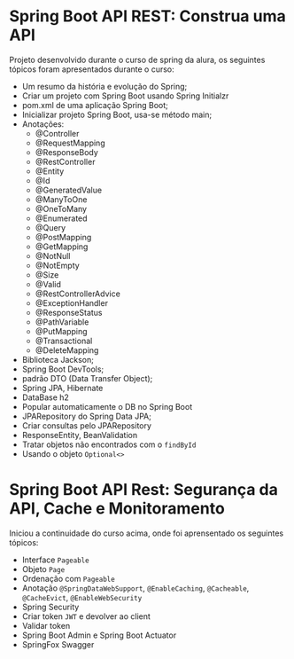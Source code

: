 # Spring Boot API REST: Construa uma API

Projeto desenvolvido durante o curso de spring da alura, os seguintes tópicos foram apresentados durante o curso:
* Um resumo da história e evolução do Spring;
* Criar um projeto com Spring Boot usando Spring Initialzr
* pom.xml de uma aplicação Spring Boot;
* Inicializar projeto Spring Boot, usa-se método main;
* Anotações:
  * @Controller
  * @RequestMapping
  * @ResponseBody
  * @RestController
  * @Entity
  * @Id
  * @GeneratedValue
  * @ManyToOne
  * @OneToMany
  * @Enumerated
  * @Query
  * @PostMapping
  * @GetMapping
  * @NotNull
  * @NotEmpty
  * @Size
  * @Valid
  * @RestControllerAdvice
  * @ExceptionHandler
  * @ResponseStatus
  * @PathVariable
  * @PutMapping
  * @Transactional
  * @DeleteMapping
* Biblioteca Jackson;
* Spring Boot DevTools;
* padrão DTO (Data Transfer Object);
* Spring JPA, Hibernate
* DataBase h2
* Popular automaticamente o DB no Spring Boot
* JPARepository do Spring Data JPA; 
* Criar consultas pelo JPARepository
* ResponseEntity, BeanValidation
* Tratar objetos não encontrados com o `findById`
* Usando o objeto `Optional<>`

# Spring Boot API Rest: Segurança da API, Cache e Monitoramento

Iniciou a continuidade do curso acima, onde foi aprensentado os seguintes tópicos:
* Interface `Pageable`
* Objeto `Page`
* Ordenação com `Pageable`
* Anotação `@SpringDataWebSupport`, `@EnableCaching`, `@Cacheable`, `@CacheEvict`, `@EnableWebSecurity`
* Spring Security
* Criar token `JWT` e devolver ao client
* Validar token
* Spring Boot Admin e Spring Boot Actuator
* SpringFox Swagger